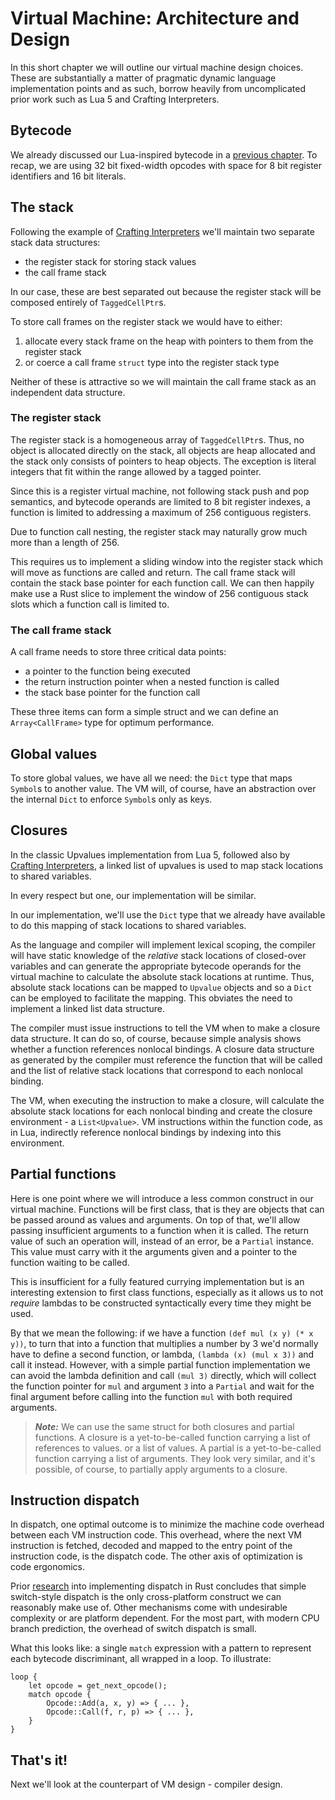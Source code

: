 # Virtual Machine: Architecture and Design

In this short chapter we will outline our virtual machine design choices. These
are substantially a matter of pragmatic dynamic language implementation points
and as such, borrow heavily from uncomplicated prior work such as Lua 5 and 
Crafting Interpreters.


## Bytecode

We already discussed our Lua-inspired bytecode in a [previous
chapter](./chapter-interp-bytecode.md). To recap, we are using 32 bit
fixed-width opcodes with space for 8 bit register identifiers and 16 bit
literals.


## The stack

Following the example of [Crafting Interpreters][1] we'll maintain two separate
stack data structures:

* the register stack for storing stack values
* the call frame stack

In our case, these are best separated out because the register stack will be
composed entirely of `TaggedCellPtr`s.

To store call frames on the register stack we would have to either:

1. allocate every stack frame on the heap with pointers to them from the
   register stack 
2. or coerce a call frame `struct` type into the register stack type

Neither of these is attractive so we will maintain the call frame stack as an
independent data structure.

### The register stack

The register stack is a homogeneous array of `TaggedCellPtr`s. Thus, no object
is allocated directly on the stack, all objects are heap allocated and the stack
only consists of pointers to heap objects. The exception is literal integers
that fit within the range allowed by a tagged pointer.

Since this is a register virtual machine, not following stack push and pop
semantics, and bytecode operands are limited to 8 bit register indexes, a
function is limited to addressing a maximum of 256 contiguous registers. 

Due to function call nesting, the register stack may naturally grow much more
than a length of 256. 

This requires us to implement a sliding window into the register stack which
will move as functions are called and return. The call frame stack will contain
the stack base pointer for each function call. We can then happily make use a
Rust slice to implement the window of 256 contiguous stack slots which a
function call is limited to.

### The call frame stack

A call frame needs to store three critical data points:

* a pointer to the function being executed
* the return instruction pointer when a nested function is called
* the stack base pointer for the function call

These three items can form a simple struct and we can define an
`Array<CallFrame>` type for optimum performance.


## Global values

To store global values, we have all we need: the `Dict` type that maps `Symbol`s
to another value. The VM will, of course, have an abstraction over the internal
`Dict` to enforce `Symbol`s only as keys.


## Closures

In the classic Upvalues implementation from Lua 5, followed also by [Crafting
Interpreters][2], a linked list of upvalues is used to map stack locations to
shared variables.

In every respect but one, our implementation will be similar.

In our implementation, we'll use the `Dict` type that we already have available
to do this mapping of stack locations to shared variables. 

As the language and compiler will implement lexical scoping, the compiler will
have static knowledge of the _relative_ stack locations of closed-over variables
and can generate the appropriate bytecode operands for the virtual machine to
calculate the absolute stack locations at runtime. Thus, absolute stack
locations can be mapped to `Upvalue` objects and so a `Dict` can be employed to
facilitate the mapping. This obviates the need to implement a linked list data
structure.

The compiler must issue instructions to tell the VM when to make a closure data
structure. It can do so, of course, because simple analysis shows whether
a function references nonlocal bindings. A closure data structure as generated
by the compiler must reference the function that will be called and the list of
relative stack locations that correspond to each nonlocal binding. 

The VM, when executing the instruction to make a closure, will calculate the
absolute stack locations for each nonlocal binding and create the closure
environment - a `List<Upvalue>`. VM instructions within the function code, as in
Lua, indirectly reference nonlocal bindings by indexing into this environment.


## Partial functions

Here is one point where we will introduce a less common construct in our virtual
machine. Functions will be first class, that is they are objects that can be
passed around as values and arguments. On top of that, we'll allow passing
insufficient arguments to a function when it is called. The return value of
such an operation will, instead of an error, be a `Partial` instance. This value
must carry with it the arguments given and a pointer to the function waiting to
be called.

This is insufficient for a fully featured currying implementation but is an
interesting extension to first class functions, especially as it allows us to
not _require_ lambdas to be constructed syntactically every time they might be
used.

By that we mean the following: if we have a function `(def mul (x y) (* x y))`,
to turn that into a function that multiplies a number by 3 we'd normally have to
define a second function, or lambda, `(lambda (x) (mul x 3))` and call it
instead. However, with a simple partial function implementation we can avoid the
lambda definition and call `(mul 3)` directly, which will collect the function
pointer for `mul` and argument `3` into a `Partial` and wait for the final
argument before calling into the function `mul` with both required arguments.

> ***Note:*** We can use the same struct for both closures and partial
> functions. A closure is a yet-to-be-called function carrying a list of
> references to values. or a list of values. A partial is a yet-to-be-called
> function carrying a list of arguments. They look very similar, and it's
> possible, of course, to partially apply arguments to a closure.


## Instruction dispatch

In dispatch, one optimal outcome is to minimize the machine code overhead
between each VM instruction code.  This overhead, where the next VM instruction
is fetched, decoded and mapped to the entry point of the instruction code, is
the dispatch code.  The other axis of optimization is code ergonomics.

Prior [research][3] into implementing dispatch in Rust concludes that simple
switch-style dispatch is the only cross-platform construct we can reasonably
make use of. Other mechanisms come with undesirable complexity or are platform
dependent. For the most part, with modern CPU branch prediction, the overhead
of switch dispatch is small.

What this looks like: a single `match` expression with a pattern to represent
each bytecode discriminant, all wrapped in a loop. To illustrate:

```rust,ignore
loop {
    let opcode = get_next_opcode();
    match opcode {
        Opcode::Add(a, x, y) => { ... },
        Opcode::Call(f, r, p) => { ... },
    }
}
```


## That's it!

Next we'll look at the counterpart of VM design - compiler design.


[1]: http://craftinginterpreters.com/calls-and-functions.html#call-frames
[2]: http://craftinginterpreters.com/closures.html
[3]: https://pliniker.github.io/post/dispatchers/
